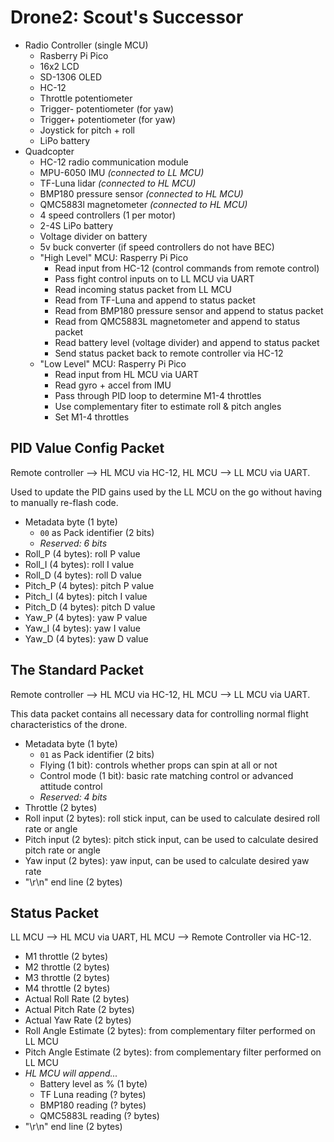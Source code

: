 # Drone2: Scout's Successor
- Radio Controller (single MCU)
    - Rasberry Pi Pico
    - 16x2 LCD
    - SD-1306 OLED
    - HC-12
    - Throttle potentiometer
    - Trigger- potentiometer (for yaw)
    - Trigger+ potentiometer (for yaw)
    - Joystick for pitch + roll
    - LiPo battery
- Quadcopter
    - HC-12 radio communication module
    - MPU-6050 IMU *(connected to LL MCU)*
    - TF-Luna lidar *(connected to HL MCU)*
    - BMP180 pressure sensor *(connected to HL MCU)*
    - QMC5883l magnetometer *(connected to HL MCU)*
    - 4 speed controllers (1 per motor)
    - 2-4S LiPo battery
    - Voltage divider on battery
    - 5v buck converter (if speed controllers do not have BEC)
    - "High Level" MCU: Rasperry Pi Pico
        - Read input from HC-12 (control commands from remote control)
        - Pass fight control inputs on to LL MCU via UART
        - Read incoming status packet from LL MCU
        - Read from TF-Luna and append to status packet
        - Read from BMP180 pressure sensor and append to status packet
        - Read from QMC5883L magnetometer and append to status packet
        - Read battery level (voltage divider) and append to status packet
        - Send status packet back to remote controller via HC-12
    - "Low Level" MCU: Rasperry Pi Pico
        - Read input from HL MCU via UART
        - Read gyro + accel from IMU
        - Pass through PID loop to determine M1-4 throttles
        - Use complementary fiter to estimate roll & pitch angles
        - Set M1-4 throttles

## PID Value Config Packet
Remote controller --> HL MCU via HC-12, HL MCU --> LL MCU via UART.

Used to update the PID gains used by the LL MCU on the go without having to manually re-flash code.

- Metadata byte (1 byte)
    - `00` as Pack identifier (2 bits)
    - *Reserved: 6 bits*
- Roll_P (4 bytes): roll P value
- Roll_I (4 bytes): roll I value
- Roll_D (4 bytes): roll D value
- Pitch_P (4 bytes): pitch P value
- Pitch_I (4 bytes): pitch I value
- Pitch_D (4 bytes): pitch D value
- Yaw_P (4 bytes): yaw P value
- Yaw_I (4 bytes): yaw I value
- Yaw_D (4 bytes): yaw D value        

## The Standard Packet
Remote controller --> HL MCU via HC-12, HL MCU --> LL MCU via UART.

This data packet contains all necessary data for controlling normal flight characteristics of the drone.

- Metadata byte (1 byte)
    - `01` as Pack identifier (2 bits)
    - Flying (1 bit): controls whether props can spin at all or not
    - Control mode (1 bit): basic rate matching control or advanced attitude control
    - *Reserved: 4 bits*
- Throttle (2 bytes)
- Roll input (2 bytes): roll stick input, can be used to calculate desired roll rate or angle
- Pitch input (2 bytes): pitch stick input, can be used to calculate desired pitch rate or angle
- Yaw input (2 bytes): yaw input, can be used to calculate desired yaw rate
- "\r\n" end line (2 bytes)



## Status Packet
LL MCU --> HL MCU via UART, HL MCU --> Remote Controller via HC-12.

- M1 throttle (2 bytes)
- M2 throttle (2 bytes)
- M3 throttle (2 bytes)
- M4 throttle (2 bytes)
- Actual Roll Rate (2 bytes)
- Actual Pitch Rate (2 bytes)
- Actual Yaw Rate (2 bytes)
- Roll Angle Estimate (2 bytes): from complementary filter performed on LL MCU
- Pitch Angle Estimate (2 bytes): from complementary filter performed on LL MCU
- *HL MCU will append...*
    - Battery level as % (1 byte)
    - TF Luna reading (? bytes)
    - BMP180 reading (? bytes)
    - QMC5883L reading (? bytes)
- "\r\n" end line (2 bytes)